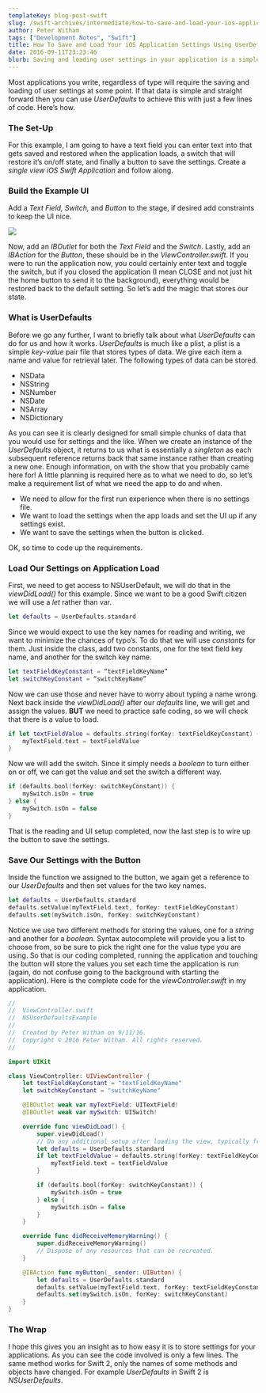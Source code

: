 ```yaml
---
templateKey: blog-post-swift
slug: /swift-archives/intermediate/how-to-save-and-load-your-ios-application-settings-using-userdefaults/
author: Peter Witham
tags: ["Development Notes", "Swift"]
title: How To Save and Load Your iOS Application Settings Using UserDefaults in Swift 3
date: 2016-09-11T23:23:46
blurb: Saving and loading user settings in your application is a simple process thanks to UserDefaults. I will show you how to achieve this in Swift 3 with just a few lines of code.
---
```


Most applications you write, regardless of type will require the saving and loading of user settings at some point. If that data is simple and straight forward then you can use _UserDefaults_ to achieve this with just a few lines of code. Here’s how.

### The Set-Up

For this example, I am going to have a text field you can enter text into that gets saved and restored when the application loads, a switch that will restore it’s on/off state, and finally a button to save the settings. Create a _single view iOS Swift Application_ and follow along.

### Build the Example UI

Add a _Text Field, Switch,_ and _Button_ to the stage, if desired add constraints to keep the UI nice.

![](/img/post_images/sboard-tf-sw-bt.png)

Now, add an _IBOutlet_ for both the *Text Field* and the _Switch_. Lastly, add an _IBAction_ for the _Button_, these should be in the _ViewController.swift_. If you were to run the application now, you could certainly enter text and toggle the switch, but if you closed the application (I mean CLOSE and not just hit the home button to send it to the background), everything would be restored back to the default setting. So let’s add the magic that stores our state.

### What is UserDefaults

Before we go any further, I want to briefly talk about what _UserDefaults_ can do for us and how it works. _UserDefaults_ is much like a plist, a plist is a simple _key-value_ pair file that stores types of data. We give each item a name and value for retrieval later. The following types of data can be stored.

- NSData
- NSString
- NSNumber
- NSDate
- NSArray
- NSDictionary

As you can see it is clearly designed for small simple chunks of data that you would use for settings and the like. When we create an instance of the _UserDefaults_ object, it returns to us what is essentially a _singleton_ as each subsequent reference returns back that same instance rather than creating a new one. Enough information, on with the show that you probably came here for! A little planning is required here as to what we need to do, so let’s make a requirement list of what we need the app to do and when.

- We need to allow for the first run experience when there is no settings file.
- We want to load the settings when the app loads and set the UI up if any settings exist.
- We want to save the settings when the button is clicked.

OK, so time to code up the requirements.

### Load Our Settings on Application Load

First, we need to get access to NSUserDefault, we will do that in the _viewDidLoad()_ for this example. Since we want to be a good Swift citizen we will use a _let_ rather than var.

```swift
let defaults = UserDefaults.standard
```

Since we would expect to use the key names for reading and writing, we want to minimize the chances of typo’s. To do that we will use _constants_ for them. Just inside the class, add two constants, one for the text field key name, and another for the switch key name.

```swift
let textFieldKeyConstant = “textFieldKeyName”
let switchKeyConstant = “switchKeyName”
```

Now we can use those and never have to worry about typing a name wrong. Next back inside the _viewDidLoad()_ after our _defaults_ line, we will get and assign the values. **BUT** we need to practice safe coding, so we will check that there is a value to load.

```swift
if let textFieldValue = defaults.string(forKey: textFieldKeyConstant) {
    myTextField.text = textFieldValue
}
```

Now we will add the switch. Since it simply needs a _boolean_ to turn either on or off, we can get the value and set the switch a different way.

```swift
if (defaults.bool(forKey: switchKeyConstant)) {
    mySwitch.isOn = true
} else {
    mySwitch.isOn = false
}
```

That is the reading and UI setup completed, now the last step is to wire up the button to save the settings.

### Save Our Settings with the Button

Inside the function we assigned to the button, we again get a reference to our _UserDefaults_ and then set values for the two key names.

```swift
let defaults = UserDefaults.standard
defaults.setValue(myTextField.text, forKey: textFieldKeyConstant)
defaults.set(mySwitch.isOn, forKey: switchKeyConstant)
```

Notice we use two different methods for storing the values, one for a _string_ and another for a _boolean_. Syntax autocomplete will provide you a list to choose from, so be sure to pick the right one for the value type you are using. So that is our coding completed, running the application and touching the button will store the values you set each time the application is run (again, do not confuse going to the background with starting the application). Here is the complete code for the _viewController.swift_ in my application.

```swift
//
//  ViewController.swift
//  NSUserDefaultsExample
//
//  Created by Peter Witham on 9/11/16.
//  Copyright © 2016 Peter Witham. All rights reserved.
//

import UIKit

class ViewController: UIViewController {
    let textFieldKeyConstant = "textFieldKeyName"
    let switchKeyConstant = "switchKeyName"

    @IBOutlet weak var myTextField: UITextField!
    @IBOutlet weak var mySwitch: UISwitch!

    override func viewDidLoad() {
        super.viewDidLoad()
        // Do any additional setup after loading the view, typically from a nib.
        let defaults = UserDefaults.standard
        if let textFieldValue = defaults.string(forKey: textFieldKeyConstant) {
            myTextField.text = textFieldValue
        }

        if (defaults.bool(forKey: switchKeyConstant)) {
            mySwitch.isOn = true
        } else {
            mySwitch.isOn = false
        }
    }

    override func didReceiveMemoryWarning() {
        super.didReceiveMemoryWarning()
        // Dispose of any resources that can be recreated.
    }

    @IBAction func myButton(_ sender: UIButton) {
        let defaults = UserDefaults.standard
        defaults.setValue(myTextField.text, forKey: textFieldKeyConstant)
        defaults.set(mySwitch.isOn, forKey: switchKeyConstant)
    }
}
```

### The Wrap

I hope this gives you an insight as to how easy it is to store settings for your applications. As you can see the code involved is only a few lines. The same method works for Swift 2, only the names of some methods and objects have changed. For example _UserDefaults_ in Swift 2 is _NSUserDefaults_.
